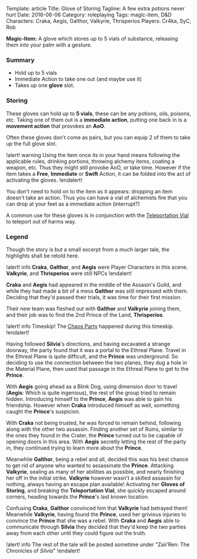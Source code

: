 Template: article
Title: Glove of Storing
Tagline: A few extra potions never hurt
Date: 2016-06-06
Category: roleplaying
Tags: magic-item, D&D
Characters: Craka, Aegis, Galthor, Valkyrie, Thrisperios
Players: Cr4ka, SyC, Rob




**Magic-Item:** A glove which stores up to 5 vials of substance, releasing them into your palm with a gesture.


### Summary

 * Hold up to 5 vials
 * Immediate Action to take one out (and maybe use it)
 * Takes up one **glove** slot.

### Storing

These gloves can hold up to **5 vials**, these can be any potions, oils, poisons, etc. Taking one of them out is a **immediate action**, putting one back in is a **movement action** that provokes an **AoO**.

Often these gloves don't come as pairs, but you can equip 2 of them to take up the full glove slot.

!alert! warning
    Using the item once its in your hand means following the applicable rules, drinking portions, throwing alchemy items, coating a weapon, etc. Thus they might still provoke AoO, or take time. However if the item takes a **Free**, **Immediate** or **Swift** Action, it can be folded into the act of activating the gloves.
!endalert!

You don't need to hold on to the item as it appears: dropping an item doesn't take an action. Thus you can have a vial of alchemists fire that you can drop at your feet as a immediate action (interrupt?)

A common use for these gloves is in conjunction with the [Teleportation Vial]({filename}teleport-vial.md) to teleport out of harms way.



### Legend

Though the story is but a small excerpt from a much larger tale, the highlights shall be retold here.

!alert! info
    **Craka**, **Galthor**, and **Aegis** were Player Characters in this scene. **Valkyrie**, and **Thrisperios** were still NPCs
!endalert!

**Craka** and **Aegis** had appeared in the middle of the Assasin's Guild, and while they had made a bit of a mess **Galthor** was still impressed with them. Deciding that they'd passed their trials, it was time for their first mission.

Their new team was fleshed out with **Galthor** and **Valkyrie** joining them, and their job was to find the 2nd Prince of the Land, **Thrisperios**.

!alert! info
    Timeskip! The [Chaos Party](/untold.html)<!-- ({filename}dice-chaos.md) --> happened during this timeskip.
!endalert!

Having followed **Silvia**'s directions, and having excavated a strange doorway, the party found that it was a portal to the Ethreal Plane. Travel in the Ethreal Plane is quite difficult, and the **Prince** was underground. So deciding to use the connection between the two planes, they dug a hole in the Material Plane, then used that passage in the Ethreal Plane to get to the **Prince**.

With **Aegis** going ahead as a Blink Dog, using dimension door to travel (**Aegis**: Which is quite ingenious), the rest of the group tried to remain hidden. Introducing himself to the **Prince**, **Aegis** was able to gain his friendship. However when **Craka** introduced himself as well, something caught the **Prince**'s suspicion.

With **Craka** not being trusted, he was forced to remain behind, following along with the other two assassin. Finding another set of Ruins, similar to the ones they found in the Crater, the **Prince** turned out to be capable of opening doors in this area. With **Aegis** secretly letting the rest of the party in, they continued trying to learn more about the **Prince**.

Meanwhile **Galthor**, being a rebel and all, decided this was his best chance to get rid of anyone who wanted to assassinate the **Prince**. Attacking **Valkyrie**, sealing as many of her abilities as possible, and nearly finishing her off in the initial strike. **Valkyrie** however wasn't a skilled assassin for nothing, always having an escape plan available! Activating her **Gloves of Storing**, and breaking the **Teleportation Vial**, she quickly escaped around corners, heading towards the **Prince**'s last known location.

Confusing **Craka**, **Galthor** convinced him that **Valkyrie** had betrayed them! Meanwhile **Valkyrie**, having found the **Prince**, used her grivious injuries to convince the **Prince** that she was a rebel. With **Craka** and **Aegis** able to communicate through **Silvia** they decided that they'd keep the two parties away from each other until they could figure out the truth.

!alert! info
    The rest of the tale will be posted sometime under "Zaii'Ren: The Chronicles of *Silvia*"
!endalert!
